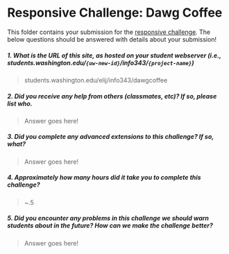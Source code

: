 # Responsive Challenge: Dawg Coffee

This folder contains your submission for the [responsive challenge](http://faculty.washington.edu/mikefree/info343/#/challenges/responsive). The below questions should be answered with details about your submission!

##### 1. What is the URL of this site, as hosted on your student webserver (i.e., students.washington.edu/<code>{uw-new-id}</code>/info343/<code>{project-name}</code>) #####
> students.washington.edu/elij/info343/dawgcoffee
##### 2. Did you receive any help from others (classmates, etc)? If so, please list who. #####
> Answer goes here!

##### 3. Did you complete any advanced extensions to this challenge? If so, what? #####
> Answer goes here!

##### 4. Approximately how many hours did it take you to complete this challenge? #####
> ~.5

##### 5. Did you encounter any problems in this challenge we should warn students about in the future? How can we make the challenge better? #####
> Answer goes here!

